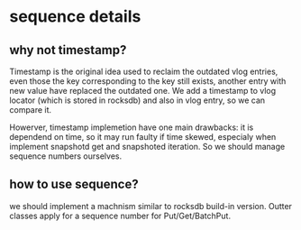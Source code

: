 # sequence details

## why not timestamp?
Timestamp is the original idea used to reclaim the outdated vlog entries,
even those the key corresponding to the key still exists, another entry with
new value have replaced the outdated one. We add a timestamp to vlog locator
(which is stored in rocksdb) and also in vlog entry, so we can compare it.

Howerver, timestamp implemetion have one main drawbacks:
it is dependend on time, so it may run faulty if time skewed, especialy when 
implement snapshotd get and snapshoted iteration.
So we should manage sequence numbers ourselves.

## how to use sequence?
we should implement a machnism similar to rocksdb build-in version. Outter
classes apply for a sequence number for Put/Get/BatchPut.


